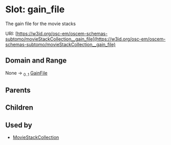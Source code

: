 
# Slot: gain_file

The gain file for the movie stacks

URI: [https://w3id.org/osc-em/oscem-schemas-subtomo/movieStackCollection__gain_file](https://w3id.org/osc-em/oscem-schemas-subtomo/movieStackCollection__gain_file)


## Domain and Range

None &#8594;  <sub>0..1</sub> [GainFile](GainFile.md)

## Parents


## Children


## Used by

 * [MovieStackCollection](MovieStackCollection.md)
